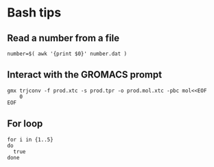 # Bash tips

## Read a number from a file

```
number=$( awk '{print $0}' number.dat )
```

## Interact with the GROMACS prompt

```
gmx trjconv -f prod.xtc -s prod.tpr -o prod.mol.xtc -pbc mol<<EOF
    0
EOF
```

## For loop

```
for i in {1..5}
do
  true
done
```
